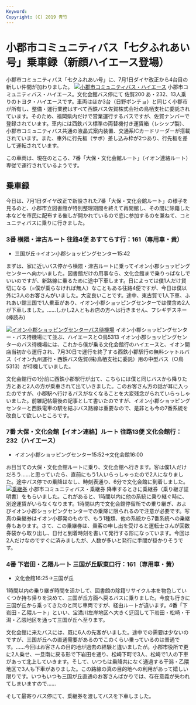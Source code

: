```yaml
---
Keyword: 
Copyright: (C) 2019 青竹
---
```


# 小郡市コミュニティバス「七夕ふれあい号」乗車録（新顔ハイエース登場）

小郡市コミュニティバス「七夕ふれあい号」に、7月1日ダイヤ改正から4台目の新しい仲間が加わりました。
[![小郡市コミュニティバス・ハイエース](https://aotake91.net/wp-content/uploads/2014/07/IMG_6056-300x225.jpg)](https://aotake91.net/wp-content/uploads/2014/07/IMG_6056.jpg) 小郡市コミュニティバス・ハイエース。文化会館バス停にて
佐賀200 あ・232、13人乗りのトヨタ・ハイエースです。車両はほか3台（日野ポンチョ）と同じく小郡市が所有し、整備・運行業務はすべて西鉄バス佐賀株式会社の鳥栖支社に委託されています。そのため、福岡県内だけで営業運行するバスですが、佐賀ナンバーで登録されています。車内には西鉄バス標準の両替機付き運賃箱（レシップ製）、小郡市コミュニティバス共通の液晶式案内装置、交通系ICカードリーダーが搭載されています。また、車外に行先板（サボ）差し込み枠が2つあり、行先板を差して運転されています。

この車両は、現在のところ、7番「大保・文化会館ルート」（イオン連絡ルート）専従で運行されているようです。

## 乗車録

今日は、7月1日ダイヤ改正で新設された7番「大保・文化会館ルート」の様子を見るのと、小郡市立図書館が特別整理期間を終えて再開館し、その間に除籍した本などを市民に配布する催しが開かれているので底に参加するのを兼ねて、コミュニティバスに乗りに行きました。

### 3番 横隈・津古ルート 往路4便 あすてらす行：161（専用車・黄）

* 三国が丘→イオン小郡ショッピングセンター15:42

まずは、家に近いバス停から横隈・津古ルートに乗ってイオン小郡ショッピングセンターへ向かいました。図書館だけの用事なら、文化会館まで乗りっぱなしでいいのですが、新路線に乗るために途中下車します。日によっては僕1人だけ貸切になる（=僕が乗らなければ無人）なこともある往路4便ですが、今日は僕以外に3人のお客さんがいました。大変良いことです。途中、東古賀で1人下車、ふれあい館三国で1人乗車があり、イオン小郡ショッピングセンターでは僕含め2人が下車しました。……しかし2人ともお店の方へは行きません、フシギデスネー(棒読み)

[![イオン小郡ショッピングセンターバス待機場](https://aotake91.net/wp-content/uploads/2014/07/IMG_6055-300x225.jpg)](https://aotake91.net/wp-content/uploads/2014/07/IMG_6055.jpg) イオン小郡ショッピングセンター・バス待機場にて並ぶ、ハイエースと○鳥5313
イオン小郡ショッピングセンターのバス待機場には、これから僕が乗る文化会館行のハイエースと、イオン開店当初から運行され、7月30日で運行を終了する西鉄小郡駅行の無料シャトルバス（イオン九州運行・西鉄バス佐賀(株)鳥栖支社に委託）用の中型バス（○鳥5313）が待機していました。

文化会館行の1分前に西鉄小郡駅行が出て、こちらには僕と同じバスから降りた方とあと2人の方が乗車されて出ていきました。このお客さん方の話が耳に入ったのですが、小郡駅へ行けるバスがなくなることを大変残念がられていらっしゃいました。前雑記帖最後の記事として書いたのですが、イオン小郡ショッピングセンターと西鉄電車の駅を結ぶバス路線は重要なので、是非とも今の7番系統を改良して欲しいところです。

### 7番 大保・文化会館【イオン連絡】ルート 往路13便 文化会館行：232（ハイエース）

* イオン小郡ショッピングセンター15:52→文化会館16:00

お目当ての大保・文化会館ルートに乗り、文化会館へ行きます。客は僕1人だけだろう……と思っていたら、直前にもう1人いらっしゃったので2人になりました。途中バス停での乗降はなし、時刻表通り、6分で文化会館に到着しました。
[![乗継券](https://aotake91.net/wp-content/uploads/2014/07/IMG_6057-300x225.jpg)](https://aotake91.net/wp-content/uploads/2014/07/IMG_6057.jpg) 小郡市コミュニティバス・乗継券
降車するときに乗継券（乗り継ぎ証明書）をもらいました。これがあると、1時間以内に他の系統に乗り継ぐ時に、別途運賃がいらなくなります。1時間以内で文化会館停留所での乗り継ぎ、およびイオン小郡ショッピングセンターでの乗降に限られるので注意が必要です。写真の乗継券はイオン小郡発のもので、もう1種類、他の系統から7番系統への乗継券もあります。さて、この乗継券は、乗客の申し出を受けると運転士さんが回数券袋から取り出し、日付と到着時刻を書いて発行する形になっています。今回は2人だけなのですぐに済みましたが、人数が多いと発行に手間が掛かりそうです。

### 4番 下岩田・乙隈ルート 三国が丘駅東口行：161（専用車・黄）

* 文化会館16:25→三国が丘

1時間以内の乗り継ぎ時間を活かして、図書館の除籍リサイクル本を物色していくつか持ち帰りを決めて、三国が丘方面へ戻るバスに乗りました。今度も行きに三国が丘から乗ってきたのと同じ車両ですが、経由ルートが違います。4番「下岩田・乙隈ルート」といい、宝満川左岸地区へ大きく迂回して下岩田・松崎・干潟・乙隈地区を通って三国が丘へ至ります。

文化会館に来たバスには、既に6人の先客がいました。途中での需要は少ないのですが、三国が丘への直通需要があるのでこのくらい乗っているのは普通です。……今回はお客さんの目的地が過去の経験と違いましたが。小郡市役所で更に2人乗せ、一旦南に戻る形で下岩田を通り、松崎下町で3人、松崎で1人の下車があって北上していきます。そして、いつもは乗降共になく通過する干潟・乙隈地区で3人も下車がありました。この路線の真の目的地への利用があって嬉しい限りです。いつもいつも三国が丘直通のお客さんばかりでは、存在意義が失われてしまいますので……

そして最寄りバス停にて、乗継券を渡してバスを下車しました。


